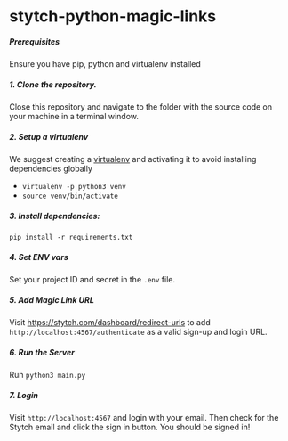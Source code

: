 # stytch-python-magic-links

##### Prerequisites
Ensure you have pip, python and virtualenv installed

##### 1. Clone the repository.
Close this repository and navigate to the folder with the source code on your machine in a terminal window.

##### 2. Setup a virtualenv
We suggest creating a [virtualenv](https://docs.python.org/3/library/venv.html) and activating it to avoid installing dependencies globally

- `virtualenv -p python3 venv`
- `source venv/bin/activate`

##### 3. Install dependencies:
`pip install -r requirements.txt`

##### 4. Set ENV vars
Set your project ID and secret in the `.env` file.

##### 5. Add Magic Link URL
Visit https://stytch.com/dashboard/redirect-urls to add
`http://localhost:4567/authenticate` as a valid sign-up and login URL.

##### 6. Run the Server

Run `python3 main.py`

##### 7. Login

Visit `http://localhost:4567` and login with your email.
Then check for the Stytch email and click the sign in button.
You should be signed in!
